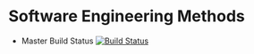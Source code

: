 # Software Engineering Methods
- Master Build Status [![Build Status](https://travis-ci.org/40478645/seMethods.svg?branch=master)](https://travis-ci.org/40478645/seMethods)